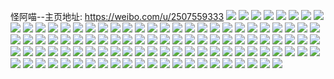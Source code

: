 怪阿喵--主页地址: https://weibo.com/u/2507559333 
![](https://wx4.sinaimg.cn/mw2000/957651a5ly1h9ksoccwtqj22801o0npd.jpg) 
![](https://wx4.sinaimg.cn/mw2000/957651a5ly1h9kso43gxsj235s24sx6q.jpg) 
![](https://wx4.sinaimg.cn/mw2000/957651a5ly1h9ksoa9i58j23402c0kjm.jpg) 
![](https://wx4.sinaimg.cn/mw2000/957651a5ly1h9kso6b9p6j21o02801ky.jpg) 
![](https://wx4.sinaimg.cn/mw2000/957651a5ly1h9kso7l489j22l92b9u0x.jpg) 
![](https://wx4.sinaimg.cn/mw2000/957651a5ly1h9kso8xsnyj23402c0hdt.jpg) 
![](https://wx4.sinaimg.cn/mw2000/957651a5ly1gwzvjihc3ij22tc4804qu.jpg) 
![](https://wx4.sinaimg.cn/mw2000/957651a5ly1gwzvjfcfgej22tc480u12.jpg) 
![](https://wx4.sinaimg.cn/mw2000/957651a5ly1gwzvjlmi7mj24802tcnpg.jpg) 
![](https://wx4.sinaimg.cn/mw2000/957651a5ly1gwzvjoxgcdj24802tc7wm.jpg) 
![](https://wx4.sinaimg.cn/mw2000/957651a5ly1gww9q99bh4j22362hue82.jpg) 
![](https://wx4.sinaimg.cn/mw2000/957651a5ly1gww9qd5gsij2340340b2g.jpg) 
![](https://wx4.sinaimg.cn/mw2000/957651a5ly1gww9qeu7otj23402ck4qt.jpg) 
![](https://wx4.sinaimg.cn/mw2000/957651a5ly1gww9qjtmtbj22c0340hdz.jpg) 
![](https://wx4.sinaimg.cn/mw2000/002JHsJnly1gv72gwi9m4j60u00u0gz602.jpg) 
![](https://wx4.sinaimg.cn/mw2000/957651a5ly1gv72gx2wrpj20u00u0wrv.jpg) 
![](https://wx4.sinaimg.cn/mw2000/957651a5ly1gv72gttdx4j23402c0e87.jpg) 
![](https://wx4.sinaimg.cn/mw2000/002JHsJnly1gv72go1rq4j62yn27zx6u02.jpg) 
![](https://wx4.sinaimg.cn/mw2000/957651a5ly1gv72guxj4pj227d1uwqv7.jpg) 
![](https://wx4.sinaimg.cn/mw2000/002JHsJnly1gv72gl3by8j60ym0u0gve02.jpg) 
![](https://wx4.sinaimg.cn/mw2000/002JHsJnly1gv72gwsyy9j60u00u0qds02.jpg) 
![](https://wx4.sinaimg.cn/mw2000/957651a5ly1gv72gxm7ooj21nx23akjm.jpg) 
![](https://wx4.sinaimg.cn/mw2000/002JHsJnly1gv72gxxwcuj60zo0qwgvn02.jpg) 
![](https://wx4.sinaimg.cn/mw2000/002JHsJnly1gtl6vw52aoj623w16px6p02.jpg) 
![](https://wx4.sinaimg.cn/mw2000/002JHsJnly1gtl6vv4u2kj63402bzu0z02.jpg) 
![](https://wx4.sinaimg.cn/mw2000/957651a5ly1ggm568or09j227e2xu7wj.jpg) 
![](https://wx4.sinaimg.cn/mw2000/957651a5ly1ggm56a1cn2j229831kb2b.jpg) 
![](https://wx4.sinaimg.cn/mw2000/957651a5ly1ggm56bfrzaj22c0340kjm.jpg) 
![](https://wx4.sinaimg.cn/mw2000/957651a5ly1ggm56ch79uj22c0340npe.jpg) 
![](https://wx4.sinaimg.cn/mw2000/957651a5ly1ggm56d2beqj20si0hpaha.jpg) 
![](https://wx4.sinaimg.cn/mw2000/957651a5ly1ggm56eejdrj23402c0npg.jpg) 
![](https://wx4.sinaimg.cn/mw2000/957651a5ly1ggm56i9bv8j23402c0qv8.jpg) 
![](https://wx4.sinaimg.cn/mw2000/957651a5ly1ggm56jzlgdj23402c07wk.jpg) 
![](https://wx4.sinaimg.cn/mw2000/957651a5ly1ggm56le66mj23402c0qv7.jpg) 
![](https://wx4.sinaimg.cn/mw2000/957651a5ly1gf2n6ay1hlj22dc1s07wj.jpg) 
![](https://wx4.sinaimg.cn/mw2000/957651a5ly1gf2n6j88wgj22x823yx6r.jpg) 
![](https://wx4.sinaimg.cn/mw2000/957651a5ly1gf2n6mwyzlj22z61olx6q.jpg) 
![](https://wx4.sinaimg.cn/mw2000/957651a5ly1gf2n6qbj0nj22mu1t3b29.jpg) 
![](https://wx4.sinaimg.cn/mw2000/957651a5ly1gez6dcwvllj20wr0u01kx.jpg) 
![](https://wx4.sinaimg.cn/mw2000/957651a5ly1genjq63ajsj22c0340e81.jpg) 
![](https://wx4.sinaimg.cn/mw2000/957651a5ly1genjq70fbgj20v90hg0yr.jpg) 
![](https://wx4.sinaimg.cn/mw2000/957651a5ly1genjq9acdxj234022onpe.jpg) 
![](https://wx4.sinaimg.cn/mw2000/957651a5ly1genjqaa0yrj20hs0dctuy.jpg) 
![](https://wx4.sinaimg.cn/mw2000/957651a5ly1gdfmwqopj7j216o1kukie.jpg) 
![](https://wx4.sinaimg.cn/mw2000/957651a5ly1gdfmwr7og2j218w27s7s6.jpg) 
![](https://wx4.sinaimg.cn/mw2000/957651a5ly1gc2ae3ucrvj22sa2a0x6r.jpg) 
![](https://wx4.sinaimg.cn/mw2000/957651a5gy1gaigaacm6gj22482tqhdt.jpg) 
![](https://wx4.sinaimg.cn/mw2000/957651a5gy1gaigapatpxj23402c0kjn.jpg) 
![](https://wx4.sinaimg.cn/mw2000/957651a5gy1gaigb4d27nj23402c0hdv.jpg) 
![](https://wx4.sinaimg.cn/mw2000/957651a5gy1gaiga0rnvdj23402c0e82.jpg) 
![](https://wx4.sinaimg.cn/mw2000/957651a5gy1gaigbfapkij23402c07wi.jpg) 
![](https://wx4.sinaimg.cn/mw2000/957651a5gy1gaigbzvrjmj22c0340qv8.jpg) 
![](https://wx4.sinaimg.cn/mw2000/957651a5ly1gag7w49ugij23402c0x6p.jpg) 
![](https://wx4.sinaimg.cn/mw2000/957651a5ly1gag7xfvp2pj23402c0qv8.jpg) 
![](https://wx4.sinaimg.cn/mw2000/957651a5ly1gag7xnzncvj217t0vhkeg.jpg) 
![](https://wx4.sinaimg.cn/mw2000/957651a5ly1gag7yvitc9j23402c0kjo.jpg) 
![](https://wx4.sinaimg.cn/mw2000/957651a5ly1gag7zqo7b1j22ut2bw7wj.jpg) 
![](https://wx4.sinaimg.cn/mw2000/957651a5ly1gag806q04jj23402c0npd.jpg) 
![](https://wx4.sinaimg.cn/mw2000/957651a5ly1ga6ip7p1e0j22gm2487wj.jpg) 
![](https://wx4.sinaimg.cn/mw2000/957651a5ly1g9po5xjpijj20u00u04qq.jpg) 
![](https://wx4.sinaimg.cn/mw2000/957651a5ly1g9gdiosfq4j22dc2dc7wi.jpg) 
![](https://wx4.sinaimg.cn/mw2000/957651a5ly1g9gdkgun9lj23402c0qva.jpg) 
![](https://wx4.sinaimg.cn/mw2000/957651a5ly1g9gdij0dpmj21z62i8hdu.jpg) 
![](https://wx4.sinaimg.cn/mw2000/957651a5ly1g960ygnus4j21400u0x6p.jpg) 
![](https://wx4.sinaimg.cn/mw2000/957651a5ly1g960xsh3a9j22dc2dc1ky.jpg) 
![](https://wx4.sinaimg.cn/mw2000/957651a5ly1g960xnxxwnj22dr1sg1ky.jpg) 
![](https://wx4.sinaimg.cn/mw2000/957651a5ly1g83mdp4frej23402c0npg.jpg) 
![](https://wx4.sinaimg.cn/mw2000/957651a5ly1g83mdnado8j22tq248hdt.jpg) 
![](https://wx4.sinaimg.cn/mw2000/957651a5ly1g83mn5zzlaj23402c0e85.jpg) 
![](https://wx4.sinaimg.cn/mw2000/957651a5ly1g83mn45rg8j22bv20qqv7.jpg) 
![](https://wx4.sinaimg.cn/mw2000/957651a5ly1g7da7by3t2j21420u0hdt.jpg) 
![](https://wx4.sinaimg.cn/mw2000/957651a5ly1g78ciunn1lj21sg2dru0x.jpg) 
![](https://wx4.sinaimg.cn/mw2000/957651a5ly1g78civcf5oj22c0340b2a.jpg) 
![](https://wx4.sinaimg.cn/mw2000/957651a5ly1g78ciw1mmgj23402c04pa.jpg) 
![](https://wx4.sinaimg.cn/mw2000/957651a5ly1g6s62h3ttvj20tp0h8whh.jpg) 
![](https://wx4.sinaimg.cn/mw2000/957651a5ly1g6s632nqdgj22dc1tau0x.jpg) 
![](https://wx4.sinaimg.cn/mw2000/957651a5ly1g6s62gjxz7j22tq248hdu.jpg) 
![](https://wx4.sinaimg.cn/mw2000/957651a5ly1g6i9ok0e0hj216o1ku1kx.jpg) 
![](https://wx4.sinaimg.cn/mw2000/957651a5ly1g5vvtocuimj21kw16m1kx.jpg) 
![](https://wx4.sinaimg.cn/mw2000/957651a5ly1g5vvtnautkj22c0340npd.jpg) 
![](https://wx4.sinaimg.cn/mw2000/957651a5ly1g5siwu7rnrj20k80er477.jpg) 
![](https://wx4.sinaimg.cn/mw2000/957651a5ly1g5sj2y3lndj20m80es776.jpg) 
![](https://wx4.sinaimg.cn/mw2000/957651a5ly1g5sj2y7i4gj20m80esaec.jpg) 
![](https://wx4.sinaimg.cn/mw2000/957651a5ly1g5sj2yqk6hj22ds1sg1kx.jpg) 
![](https://wx4.sinaimg.cn/mw2000/957651a5ly1g5sj2zmj7dj248j2tphdu.jpg) 
![](https://wx4.sinaimg.cn/mw2000/957651a5ly1g5sj3091ihj21o027u4qp.jpg) 
![](https://wx4.sinaimg.cn/mw2000/957651a5ly1g5sj30l7lwj23402c0awn.jpg) 
![](https://wx4.sinaimg.cn/mw2000/957651a5ly1g5p2fypdn9j22dc1s0nn5.jpg) 
![](https://wx4.sinaimg.cn/mw2000/957651a5ly1g5ew5xy32ij23402c0npd.jpg) 
![](https://wx4.sinaimg.cn/mw2000/957651a5ly1g5ew61s0maj22dr1sgnpd.jpg) 
![](https://wx4.sinaimg.cn/mw2000/957651a5ly1g5ewbup9mrj21sg2dr4qq.jpg) 
![](https://wx4.sinaimg.cn/mw2000/957651a5ly1g5ewg8s291j225w1mch3t.jpg) 
![](https://wx4.sinaimg.cn/mw2000/957651a5ly1g57u10jdm3j22c71r54qp.jpg) 
![](https://wx4.sinaimg.cn/mw2000/957651a5ly1g57u11dcgjj22dc1s4b29.jpg) 
![](https://wx4.sinaimg.cn/mw2000/957651a5ly1g57u0zwy12j22db1tee82.jpg) 
![](https://wx4.sinaimg.cn/mw2000/957651a5ly1g57u11st21j20rs0v9qfq.jpg) 
![](https://wx4.sinaimg.cn/mw2000/957651a5ly1g57u137pqcj22dc1ty1ky.jpg) 
![](https://wx4.sinaimg.cn/mw2000/957651a5ly1g56kucspwcj23402c0x6p.jpg) 
![](https://wx4.sinaimg.cn/mw2000/957651a5ly1g36z5zsu7yj21400tyqv5.jpg) 
![](https://wx4.sinaimg.cn/mw2000/957651a5ly1g2h9uud42bj21lr19k4kc.jpg) 
![](https://wx4.sinaimg.cn/mw2000/957651a5ly1fthd3vgobgj21400qone7.jpg) 
![](https://wx4.sinaimg.cn/mw2000/957651a5ly1fthd3ql1wpj21400qotr9.jpg) 
![](https://wx4.sinaimg.cn/mw2000/957651a5ly1fthd4cgjy8j22dc1kux6p.jpg) 
![](https://wx4.sinaimg.cn/mw2000/957651a5ly1frk66062m2j20qo0qo1ht.jpg) 
![](https://wx4.sinaimg.cn/mw2000/957651a5ly1fpb2isaxlbj21rm1z6not.jpg) 
